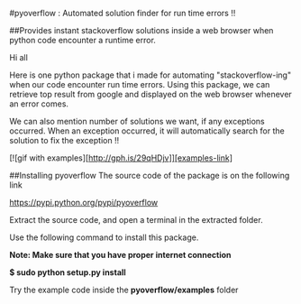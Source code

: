#pyoverflow : Automated solution finder for run time errors !!

##Provides instant stackoverflow solutions inside a web browser when python code encounter a runtime error.

Hi all 

Here is one python package that i made for automating "stackoverflow-ing" when our code encounter run time errors. Using this package, we can retrieve top result from google and displayed on the web browser whenever an error comes. 

We can also mention number of solutions we want, if any exceptions occurred. When an exception occurred, it will automatically search for the solution to fix the exception !!


[![gif with examples][http://gph.is/29qHDjv]][examples-link]


##Installing pyoverflow
The source code of the package is on the following link

https://pypi.python.org/pypi/pyoverflow

Extract the source code, and open a terminal in the extracted folder.

Use the following command to install this package. 

**Note: Make sure that you have proper internet connection**

**$ sudo python setup.py install**

Try the example code inside the **pyoverflow/examples** folder



